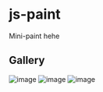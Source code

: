 # js-paint
Mini-paint hehe

## Gallery
![image](https://github.com/tanuvnair/js-paint/assets/75950759/ac0f2e04-a665-454f-b2b9-663a17481160)
![image](https://github.com/tanuvnair/js-paint/assets/75950759/e866a934-9fe0-4514-902d-cb30674d6658)
![image](https://github.com/tanuvnair/js-paint/assets/75950759/ad8ba6c8-d319-4bc3-ae7c-03f6174d624e)
